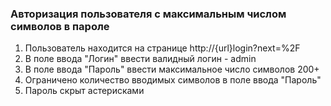### Авторизация пользователя с максимальным числом символов в пароле

1. Пользователь находится на странице http://{url}login?next=%2F
1. В поле ввода "Логин" ввести валидный логин - admin
1. В поле ввода "Пароль" ввести максимальное число символов 200+
1. Ограничено количество вводимых символов в поле ввода "Пароль"
1. Пароль скрыт астерисками